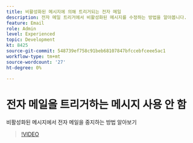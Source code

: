 ```yaml
---
title: 비활성화된 메시지에 의해 트리거되는 전자 메일
description: 전자 메일 트리거에서 비활성화된 메시지를 수정하는 방법을 알아봅니다.
feature: Email
role: Admin
level: Experienced
topic: Development
kt: 8425
source-git-commit: 548739ef758c91beb68107847bfccebfceee5ac1
workflow-type: tm+mt
source-wordcount: '27'
ht-degree: 0%

---
```



# 전자 메일을 트리거하는 메시지 사용 안 함

비활성화된 메시지에서 전자 메일을 중지하는 방법 알아보기
>[!VIDEO](https://video.tv.adobe.com/v/335981?quality=12)
